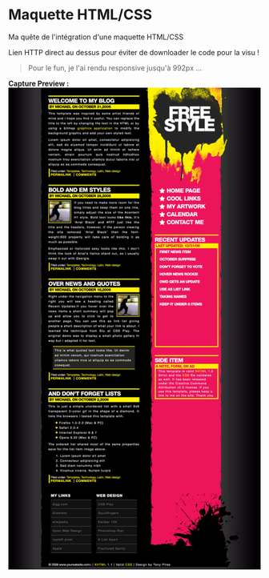 # **Maquette HTML/CSS**
Ma quête de l'intégration d'une maquette HTML/CSS

Lien HTTP direct au dessus pour éviter de downloader le code pour la visu !

> Pour le fun, je l'ai rendu responsive jusqu'à 992px ...

**Capture Preview :**
![](https://github.com/mdomin76/Maquette-HTML-CSS/blob/master/Capture-ecran-maquette-html-css.jpg)
